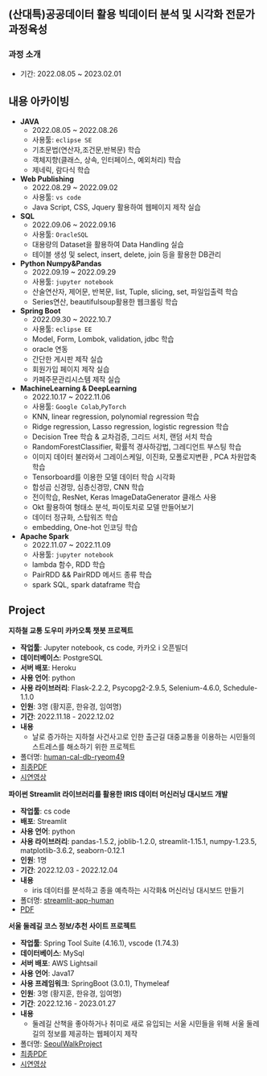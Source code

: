 ## (산대특)공공데이터 활용 빅데이터 분석 및 시각화 전문가 과정육성

### 과정 소개
  - 기간: 2022.08.05 ~ 2023.02.01


## 내용 아카이빙

  - __JAVA__
    - 2022.08.05 ~ 2022.08.26
    - 사용툴: `eclipse SE`
    - 기초문법(연산자,조건문,반복문) 학습
    - 객체지향(클래스, 상속, 인터페이스, 예외처리) 학습
    - 제네릭, 람다식 학습
  - __Web Publishing__
    - 2022.08.29 ~ 2022.09.02
    - 사용툴: `vs code`
    - Java Script, CSS, Jquery 활용하여 웹페이지 제작 실습
  - __SQL__
    - 2022.09.06 ~ 2022.09.16
    - 사용툴: `OracleSQL`
    - 대용량의 Dataset을 활용하여 Data Handling 실습
    - 테이블 생성 및 select, insert, delete, join 등을 활용한 DB관리
  - __Python Numpy&Pandas__
    - 2022.09.19 ~ 2022.09.29
    - 사용툴: `jupyter notebook`
    - 산술연산자, 제어문, 반복문, list, Tuple, slicing, set, 파일입출력 학습
    - Series연산, beautifulsoup활용한 웹크롤링 학습
  - __Spring Boot__
    - 2022.09.30 ~ 2022.10.7
    - 사용툴: `eclipse EE`
    - Model, Form, Lombok, validation, jdbc 학습
    - oracle 연동
    - 간단한 게시판 제작 실습
    - 회원가입 페이지 제작 실습
    - 카페주문관리시스템 제작 실습
  - __MachineLearning & DeepLearning__
    - 2022.10.17 ~ 2022.11.06
    - 사용툴: `Google Colab`,`PyTorch`
    - KNN, linear regression, polynomial regression 학습
    - Ridge regression, Lasso regression, logistic regression 학습
    - Decision Tree 학습 & 교차검증, 그리드 서치, 랜덤 서치 학습
    - RandomForestClassifier, 확률적 경사하강법, 그레디언트 부스팅 학습
    - 이미지 데이터 불러와서 그레이스케일, 이진화, 모폴로지변환 , PCA 차원압축 학습
    - Tensorboard를 이용한 모델 데이터 학습 시각화
    - 합성곱 신경망, 심층신경망, CNN 학습
    - 전이학습, ResNet, Keras ImageDataGenerator 클래스 사용
    - Okt 활용하여 형태소 분석, 파이토치로 모델 만들어보기 
    - 데이터 정규화, 스탑워즈 학습
    - embedding, One-hot 인코딩 학습
  - __Apache Spark__
    - 2022.11.07 ~ 2022.11.09
    - 사용툴: `jupyter notebook`
    - lambda 함수, RDD 학습
    - PairRDD && PairRDD 메서드 종류 학습
    - spark SQL, spark dataframe 학습

## Project

 **지하철 교통 도우미 카카오톡 챗봇 프로젝트**  
- **작업툴**: Jupyter notebook, cs code, 카카오 i 오픈빌더
- **데이터베이스**: PostgreSQL
- **서버 배포**: Heroku
- **사용 언어**: python
- **사용 라이브러리**: Flask-2.2.2, Psycopg2-2.9.5, Selenium-4.6.0, Schedule-1.1.0
- **인원**: 3명 (황지훈, 한유경, 임여명)  
- **기간**: 2022.11.18 - 2022.12.02  
- **내용**
  - 날로 증가하는 지하철 사건사고로 인한 출근길 대중교통을 이용하는 시민들의 스트레스를 해소하기 위한 프로젝트
- 폴더명: [human-cal-db-ryeom49](https://github.com/ryeomyoung2/human-cal-db-ryeom49)
- [최종PDF](https://github.com/ryeomyoung2/human-cal-db-ryeom49/blob/main/%EC%A7%80%ED%95%98%EC%B2%A0%20%EA%B5%90%ED%86%B5%20%EB%8F%84%EC%9A%B0%EB%AF%B8%20%EC%B1%97%EB%B4%87%20%ED%94%84%EB%A1%9C%EC%A0%9D%ED%8A%B8.pdf)
- [시연영상](https://www.youtube.com/watch?v=TVT5QuFyewY&t=4s)





 **파이썬 Streamlit 라이브러리를 활용한 IRIS 데이터 머신러닝 대시보드 개발**  
- **작업툴**: cs code
- **배포**: Streamlit
- **사용 언어**: python
- **사용 라이브러리**: pandas-1.5.2, joblib-1.2.0, streamlit-1.15.1, numpy-1.23.5, matplotlib-3.6.2, seaborn-0.12.1
- **인원**: 1명  
- **기간**: 2022.12.03 - 2022.12.04 
- **내용**
  - iris 데이터를 분석하고 종을 예측하는 시각화& 머신러닝 대시보드 만들기
- 폴더명: [streamlit-app-human](https://github.com/ryeomyoung2/streamlit-app-human)
- [PDF](https://github.com/ryeomyoung2/streamlit-app-human/blob/main/Streamlit_%EB%8C%80%EC%8B%9C%EB%B3%B4%EB%93%9C_221208_%EC%9E%84%EC%97%AC%EB%AA%85.pdf) 





 **서울 둘레길 코스 정보/추천 사이트 프로젝트**  
- **작업툴**: Spring Tool Suite (4.16.1), vscode (1.74.3)
- **데이터베이스**: MySql
- **서버 배포**: AWS Lightsail
- **사용 언어**: Java17
- **사용 프레임워크**: SpringBoot (3.0.1), Thymeleaf
- **인원**: 3명 (황지훈, 한유경, 임여명)    
- **기간**: 2022.12.16 - 2023.01.27  
- **내용**
  - 둘레길 산책을 좋아하거나 취미로 새로 유입되는 서울 시민들을 위해 서울 둘레길의 정보를 제공하는 웹페이지 제작
- 폴더명: [SeoulWalkProject](https://github.com/ryeomyoung2/SeoulWalkProject)
- [최종PDF](https://github.com/ryeomyoung2/SeoulWalkProject/blob/main/SeoulWalk/Seoul%20Walk.pdf)
- [시연영상](https://www.youtube.com/watch?v=FQA0DWPVtXA)
